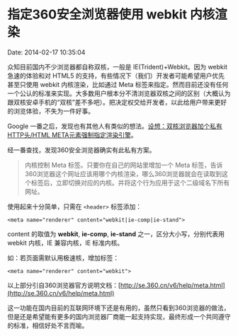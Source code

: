 # 指定360安全浏览器使用 webkit 内核渲染

Date: 2014-02-17 10:35:04

众知目前国内不少浏览器都自称双核，一般是 IE(Trident)+Webkit。因为 webkit 急速的体验和对 HTML5 的支持，有些情况下（我们）开发者可能希望用户优先甚至只使用 webkit 内核渲染，比如通过 Meta 标签来指定。然而目前还没有任何一个公认的标准来实现。大多数用户根本分不清浏览器双核之间的区别（大概认为跟双核安卓手机的“双核”差不多吧）。把决定权交给开发者，以此给用户带来更好的浏览体验，不失为一件好事。

Google 一番之后，发现也有其他人有类似的想法。[设想：双核浏览器加个私有HTTP头/HTML META元素强制指定渲染引擎](http://www.v2ex.com/t/69895)。

经一番查找，发现360安全浏览器确实有此私有方案。

> 内核控制 Meta 标签。只要你在自己的网站里增加一个 Meta 标签，告诉360浏览器这个网址应该用哪个内核渲染，哪么360浏览器就会在读取到这个标签后，立即切换对应的内核。并将这个行为应用于这个二级域名下所有网址。

使用起来十分简单，只需在 `<header>` 标签添加：

`<meta name="renderer" content="webkit|ie-comp|ie-stand">`

content 的取值为 **webkit**, **ie-comp**, **ie-stand** 之一，区分大小写，分别代表用 webkit 内核，IE 兼容内核，IE 标准内核。 

如：若页面需默认用极速核，增加标签：

`<meta name="renderer" content="webkit"> `

以上部分引自360浏览器官方说明文档：[http://se.360.cn/v6/help/meta.html](http://se.360.cn/v6/help/meta.html)

这一功能在国内目前的互联网环境下还是有用的，虽然只看到360浏览器的做法，但是还是希望能有更多的国内浏览器厂商能一起支持实现，最终形成一个共同遵守的标准，相信好处不言而喻。